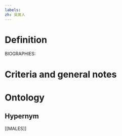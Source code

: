 ```yaml
---
labels: 
zh: 吳男人
---
```


# Definition
BIOGRAPHIES:
# Criteria and general notes
# Ontology

## Hypernym
[[MALES]]